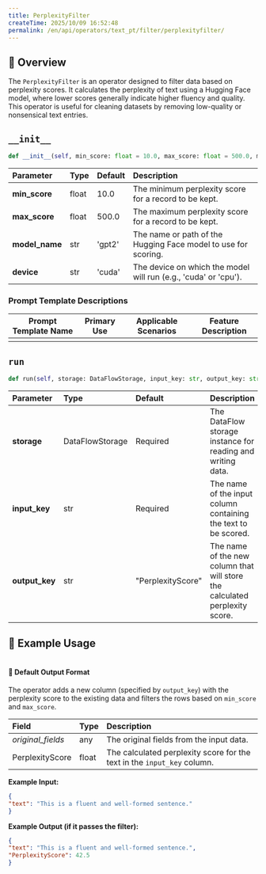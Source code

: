 ```yaml
---
title: PerplexityFilter
createTime: 2025/10/09 16:52:48
permalink: /en/api/operators/text_pt/filter/perplexityfilter/
---
```


## 📘 Overview
The `PerplexityFilter` is an operator designed to filter data based on perplexity scores. It calculates the perplexity of text using a Hugging Face model, where lower scores generally indicate higher fluency and quality. This operator is useful for cleaning datasets by removing low-quality or nonsensical text entries.

## `__init__`
```python
def __init__(self, min_score: float = 10.0, max_score: float = 500.0, model_name: str = 'gpt2', device='cuda')
```
| Parameter | Type | Default | Description |
| :--- | :--- | :--- | :--- |
| **min_score** | float | 10.0 | The minimum perplexity score for a record to be kept. |
| **max_score** | float | 500.0 | The maximum perplexity score for a record to be kept. |
| **model_name** | str | 'gpt2' | The name or path of the Hugging Face model to use for scoring. |
| **device** | str | 'cuda' | The device on which the model will run (e.g., 'cuda' or 'cpu'). |

### Prompt Template Descriptions
| Prompt Template Name | Primary Use | Applicable Scenarios | Feature Description |
| --- | --- | --- | --- |
| | | | |

## `run`
```python
def run(self, storage: DataFlowStorage, input_key: str, output_key: str = 'PerplexityScore')
```
| Parameter | Type | Default | Description |
| :--- | :--- | :--- | :--- |
| **storage** | DataFlowStorage | Required | The DataFlow storage instance for reading and writing data. |
| **input_key** | str | Required | The name of the input column containing the text to be scored. |
| **output_key** | str | "PerplexityScore" | The name of the new column that will store the calculated perplexity score. |

## 🧠 Example Usage
```python

```
#### 🧾 Default Output Format
The operator adds a new column (specified by `output_key`) with the perplexity score to the existing data and filters the rows based on `min_score` and `max_score`.

| Field | Type | Description |
| :--- | :--- | :--- |
| *original_fields* | any | The original fields from the input data. |
| PerplexityScore | float | The calculated perplexity score for the text in the `input_key` column. |

**Example Input:**
```json
{
"text": "This is a fluent and well-formed sentence."
}
```
**Example Output (if it passes the filter):**
```json
{
"text": "This is a fluent and well-formed sentence.",
"PerplexityScore": 42.5
}
```
